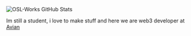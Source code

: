 <img align= "center" alt="OSL-Works GitHub Stats" src="https://github-readme-stats.vercel.app/api?username=Refloow&show_icons=true&hide_border=true&hide=stars,prs,issues&count_private=true" />

Im still a student, i love to make stuff and here we are web3 developer at [Avian](https://www.avn.network/team)

